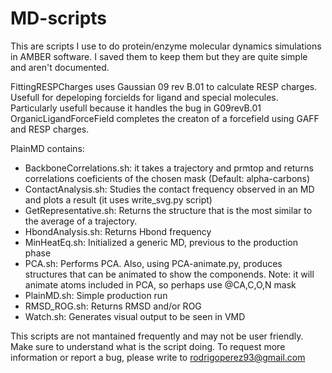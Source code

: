 # MD-scripts

This are scripts I use to do protein/enzyme molecular dynamics simulations in AMBER software.
I saved them to keep them but they are quite simple and aren't documented.

FittingRESPCharges uses Gaussian 09 rev B.01 to calculate RESP charges. Usefull for depeloping forcields for ligand and special molecules. Particularly usefull because it handles the bug in G09revB.01
OrganicLigandForceField completes the creaton of a forcefield using GAFF and RESP charges.

PlainMD contains:
 - BackboneCorrelations.sh:  it takes a trajectory and prmtop and returns correlations coeficients of the chosen mask (Default: alpha-carbons)
 - ContactAnalysis.sh: Studies the contact frequency observed in an MD and plots a result (it uses write_svg.py script)
 - GetRepresentative.sh: Returns the structure that is the most similar to the average of a trajectory. 
 - HbondAnalysis.sh: Returns Hbond frequency
 - MinHeatEq.sh: Initialized a generic MD, previous to the production phase
 - PCA.sh: Performs PCA. Also, using PCA-animate.py, produces structures that can be animated to show the componends. Note: it will animate atoms included in PCA, so perhaps use @CA,C,O,N mask
 - PlainMD.sh: Simple production run
 - RMSD_ROG.sh: Returns RMSD and/or ROG
 - Watch.sh: Generates visual output to be seen in VMD
 
 This scripts are not mantained frequently and may not be user friendly. Make sure to understand what is the script doing.
 To request more information or report a bug, please write to rodrigoperez93@gmail.com
 



